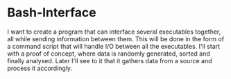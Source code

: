 # Bash-Interface

  I want to create a program that can interface several executables together, all while sending information between them. This will be done in the form of a command script that will handle I/O between all the executables. I'll start with a proof of concept, where data is randomly generated, sorted and finally analysed. Later I'll see to it that it gathers data from a source and process it accordingly.
